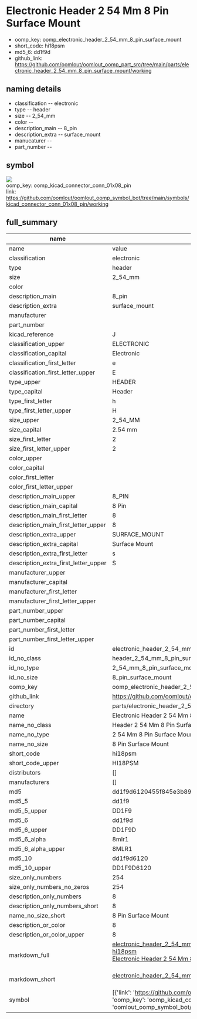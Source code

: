 # Electronic Header 2 54 Mm 8 Pin Surface Mount

  
* oomp_key: oomp_electronic_header_2_54_mm_8_pin_surface_mount 
* short_code: hi18psm
* md5_6: dd1f9d  
* github_link: https://github.com/oomlout/oomlout_oomp_part_src/tree/main/parts/electronic_header_2_54_mm_8_pin_surface_mount/working  
## naming details
* classification -- electronic
* type -- header
* size -- 2_54_mm
* color -- 
* description_main -- 8_pin
* description_extra -- surface_mount
* manucaturer -- 
* part_number -- 



## symbol

![](symbol/{index}/working/working_600.png)  
oomp_key: oomp_kicad_connector_conn_01x08_pin  
link: https://github.com/oomlout/oomlout_oomp_symbol_bot/tree/main/symbols/kicad_connector_conn_01x08_pin/working  


## full_summary
| name | value | 
| --- | --- | 
| name | value | 
| classification | electronic | 
| type | header | 
| size | 2_54_mm | 
| color |  | 
| description_main | 8_pin | 
| description_extra | surface_mount | 
| manufacturer |  | 
| part_number |  | 
| kicad_reference | J | 
| classification_upper | ELECTRONIC | 
| classification_capital | Electronic | 
| classification_first_letter | e | 
| classification_first_letter_upper | E | 
| type_upper | HEADER | 
| type_capital | Header | 
| type_first_letter | h | 
| type_first_letter_upper | H | 
| size_upper | 2_54_MM | 
| size_capital | 2.54 mm | 
| size_first_letter | 2 | 
| size_first_letter_upper | 2 | 
| color_upper |  | 
| color_capital |  | 
| color_first_letter |  | 
| color_first_letter_upper |  | 
| description_main_upper | 8_PIN | 
| description_main_capital | 8 Pin | 
| description_main_first_letter | 8 | 
| description_main_first_letter_upper | 8 | 
| description_extra_upper | SURFACE_MOUNT | 
| description_extra_capital | Surface Mount | 
| description_extra_first_letter | s | 
| description_extra_first_letter_upper | S | 
| manufacturer_upper |  | 
| manufacturer_capital |  | 
| manufacturer_first_letter |  | 
| manufacturer_first_letter_upper |  | 
| part_number_upper |  | 
| part_number_capital |  | 
| part_number_first_letter |  | 
| part_number_first_letter_upper |  | 
| id | electronic_header_2_54_mm_8_pin_surface_mount | 
| id_no_class | header_2_54_mm_8_pin_surface_mount | 
| id_no_type | 2_54_mm_8_pin_surface_mount | 
| id_no_size | 8_pin_surface_mount | 
| oomp_key | oomp_electronic_header_2_54_mm_8_pin_surface_mount | 
| github_link | https://github.com/oomlout/oomlout_oomp_part_src/tree/main/parts/electronic_header_2_54_mm_8_pin_surface_mount/working | 
| directory | parts/electronic_header_2_54_mm_8_pin_surface_mount | 
| name | Electronic Header 2 54 Mm 8 Pin Surface Mount | 
| name_no_class | Header 2 54 Mm 8 Pin Surface Mount | 
| name_no_type | 2 54 Mm 8 Pin Surface Mount | 
| name_no_size | 8 Pin Surface Mount | 
| short_code | hi18psm | 
| short_code_upper | HI18PSM | 
| distributors | [] | 
| manufacturers | [] | 
| md5 | dd1f9d6120455f845e3b89a70b646f7b | 
| md5_5 | dd1f9 | 
| md5_5_upper | DD1F9 | 
| md5_6 | dd1f9d | 
| md5_6_upper | DD1F9D | 
| md5_6_alpha | 8mlr1 | 
| md5_6_alpha_upper | 8MLR1 | 
| md5_10 | dd1f9d6120 | 
| md5_10_upper | DD1F9D6120 | 
| size_only_numbers | 254 | 
| size_only_numbers_no_zeros | 254 | 
| description_only_numbers | 8 | 
| description_only_numbers_short | 8 | 
| name_no_size_short | 8 Pin Surface Mount | 
| description_or_color | 8 | 
| description_or_color_upper | 8 | 
| markdown_full | [electronic_header_2_54_mm_8_pin_surface_mount](https://github.com/oomlout/oomlout_oomp_part_src/tree/main/parts/electronic_header_2_54_mm_8_pin_surface_mount/working)<br>[hi18psm](https://github.com/oomlout/oomlout_oomp_part_src/tree/main/parts/electronic_header_2_54_mm_8_pin_surface_mount/working)<br>[Electronic Header 2 54 Mm 8 Pin Surface Mount](https://github.com/oomlout/oomlout_oomp_part_src/tree/main/parts/electronic_header_2_54_mm_8_pin_surface_mount/working)<br><br> | 
| markdown_short | [electronic_header_2_54_mm_8_pin_surface_mount](https://github.com/oomlout/oomlout_oomp_part_src/tree/main/parts/electronic_header_2_54_mm_8_pin_surface_mount/working)<br><br> | 
| symbol | [{'link': 'https://github.com/oomlout/oomlout_oomp_symbol_bot/tree/main/symbols/kicad_connector_conn_01x08_pin', 'oomp_key': 'oomp_kicad_connector_conn_01x08_pin', 'directory': 'oomlout_oomp_symbol_bot/symbols/kicad_connector_conn_01x08_pin//working/working.kicad_sym', 'index': 0}] | 
